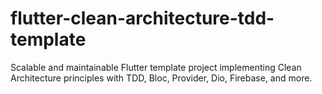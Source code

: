 # flutter-clean-architecture-tdd-template
Scalable and maintainable Flutter template project implementing Clean Architecture principles with TDD, Bloc, Provider, Dio, Firebase, and more.
